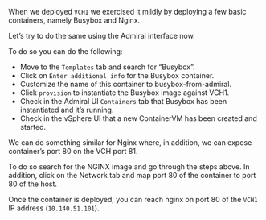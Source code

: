 
When we deployed `VCH1` we exercised it mildly by deploying a few basic containers, namely Busybox and Nginx.

Let’s try to do the same using the Admiral interface now.

To do so you can do the following:

*   Move to the `Templates` tab and search for “Busybox”.
*   Click on `Enter additional info` for the Busybox container.
*   Customize the name of this container to busybox-from-admiral.
*   Click `provision` to instantiate the Busybox image against VCH1.
*   Check in the Admiral UI `Containers` tab that Busybox has been instantiated and it’s running.
*   Check in the vSphere UI that a new ContainerVM has been created and started.

We can do something similar for Nginx where, in addition, we can expose container’s port 80 on the VCH port 81.

To do so search for the NGINX image and go through the steps above. In addition, click on the Network tab and map port 80 of the container to port 80 of the host.

Once the container is deployed, you can reach nginx on port 80 of the `VCH1` IP address (`10.140.51.101`).
